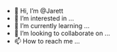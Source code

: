 - 👋 Hi, I’m @Jarett
- 👀 I’m interested in ...
- 🌱 I’m currently learning ...
- 💞️ I’m looking to collaborate on ...
- 📫 How to reach me ...

<!---
Jarettha/Jarettha is a ✨ special ✨ repository because its `README.md` (this file) appears on your GitHub profile.
You can click the Preview link to take a look at your changes.
--->
